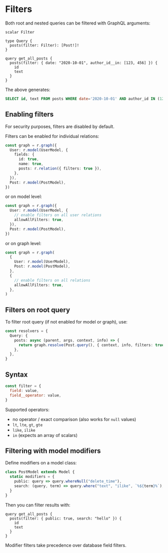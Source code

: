 # Filters

Both root and nested queries can be filtered with GraphQL arguments:

```gql
scalar Filter

type Query {
  posts(filter: Filter): [Post!]!
}

query get_all_posts {
  posts(filter: { date: "2020-10-01", author_id__in: [123, 456] }) {
    id
    text
  }
}
```

The above generates:

```sql
SELECT id, text FROM posts WHERE date='2020-10-01' AND author_id IN (123, 456)
```

## Enabling filters

For security purposes, filters are disabled by default.

Filters can be enabled for individual relations:

```ts
const graph = r.graph({
  User: r.model(UserModel, {
    fields: {
      id: true,
      name: true,
      posts: r.relation({ filters: true }),
    },
  }),
  Post: r.model(PostModel),
})
```

or on model level:

```ts
const graph = r.graph({
  User: r.model(UserModel, {
    // enable filters on all user relations
    allowAllFilters: true,
  }),
  Post: r.model(PostModel),
})
```

or on graph level:

```ts
const graph = r.graph(
  {
    User: r.model(UserModel),
    Post: r.model(PostModel),
  },
  {
    // enable filters on all relations
    allowAllFilters: true,
  },
)
```

## Filters on root query

To filter root query (if not enabled for model or graph), use:

```ts
const resolvers = {
  Query: {
    posts: async (parent, args, context, info) => {
      return graph.resolve(Post.query(), { context, info, filters: true })
    },
  },
}
```

## Syntax

```js
const filter = {
  field: value,
  field__operator: value,
}
```

Supported operators:

- no operator / exact comparison (also works for `null` values)
- `lt`, `lte`, `gt`, `gte`
- `like`, `ilike`
- `in` (expects an array of scalars)

## Filtering with model modifiers

Define modifiers on a model class:

```ts
class PostModel extends Model {
  static modifiers = {
    public: query => query.whereNull("delete_time"),
    search: (query, term) => query.where("text", "ilike", `%${term}%`),
  }
}
```

Then you can filter results with:

```gql
query get_all_posts {
  posts(filter: { public: true, search: "hello" }) {
    id
    text
  }
}
```

Modifier filters take precedence over database field filters.
